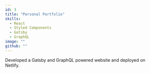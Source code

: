 ```yaml
---
id: 3
title: "Personal Portfolio"
skills:
  - React
  - Styled Components
  - Gatsby
  - GraphQL
image: ""
github: ""
---
```


Developed a Gatsby and GraphQL powered website and deployed on Netlify.
